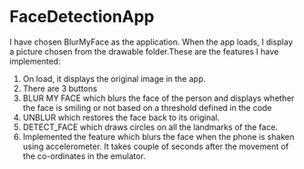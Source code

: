# FaceDetectionApp

I have chosen BlurMyFace as the application.
When the app loads, I display a picture chosen from the drawable folder.These are the features I have implemented:
1. On load, it displays the original image in the app.
2. There are 3 buttons
1. BLUR MY FACE which blurs the face of the person and displays whether the face is smiling or not based on a threshold defined in the code
2. UNBLUR which restores the face back to its original.
3. DETECT_FACE which draws circles on all the landmarks of
the face.
3. Implemented the feature which blurs the face when the phone is
shaken using accelerometer. It takes couple of seconds after the movement of the co-ordinates in the emulator.
